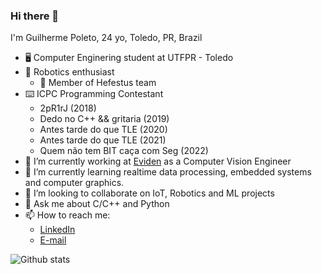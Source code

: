 ### Hi there 👋

I'm Guilherme Poleto, 24 yo, Toledo, PR, Brazil
 
- 🖥️ Computer Enginering student at UTFPR - Toledo
- 🤖 Robotics enthusiast
  - 🦾 Member of Hefestus team
- ⌨️ ICPC Programming Contestant
  - 2pR1rJ (2018)
  - Dedo no C++ && gritaria (2019)
  - Antes tarde do que TLE  (2020)
  - Antes tarde do que TLE  (2021)
  - Quem não tem BIT caça com Seg (2022)
- 🔭 I’m currently working at [Eviden](https://eviden.com/) as a Computer Vision Engineer
- 🌱 I’m currently learning realtime data processing, embedded systems and computer graphics.
- 👯 I’m looking to collaborate on IoT, Robotics and ML projects
- 💬 Ask me about C/C++ and Python
- 📫 How to reach me:
  - [LinkedIn](https://www.linkedin.com/in/guilherme-poleto-0b9b9213a/)
  - [E-mail](mailto:gpoleto@alunos.utfpr.edu.br)

![Github stats](https://github-readme-stats.vercel.app/api?username=GPoleto27)

